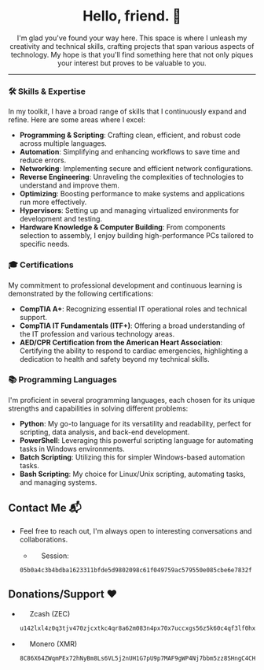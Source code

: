 <h1 align="center">Hello, friend. 👋</h1>

<p align="center">
  I'm glad you've found your way here. This space is where I unleash my creativity and technical skills, crafting projects that span various aspects of technology. My hope is that you'll find something here that not only piques your interest but proves to be valuable to you.
</p>

---

### 🛠️ Skills & Expertise
In my toolkit, I have a broad range of skills that I continuously expand and refine. Here are some areas where I excel:

- **Programming & Scripting**: Crafting clean, efficient, and robust code across multiple languages.
- **Automation**: Simplifying and enhancing workflows to save time and reduce errors.
- **Networking**: Implementing secure and efficient network configurations.
- **Reverse Engineering**: Unraveling the complexities of technologies to understand and improve them.
- **Optimizing**: Boosting performance to make systems and applications run more effectively.
- **Hypervisors**: Setting up and managing virtualized environments for development and testing.
- **Hardware Knowledge & Computer Building**: From components selection to assembly, I enjoy building high-performance PCs tailored to specific needs.

### 🎓 Certifications
My commitment to professional development and continuous learning is demonstrated by the following certifications:

- **CompTIA A+**: Recognizing essential IT operational roles and technical support.
- **CompTIA IT Fundamentals (ITF+)**: Offering a broad understanding of the IT profession and various technology areas.
- **AED/CPR Certification from the American Heart Association**: Certifying the ability to respond to cardiac emergencies, highlighting a dedication to health and safety beyond my technical skills.

### 📚 Programming Languages
I'm proficient in several programming languages, each chosen for its unique strengths and capabilities in solving different problems:

- **Python**: My go-to language for its versatility and readability, perfect for scripting, data analysis, and back-end development.
- **PowerShell**: Leveraging this powerful scripting language for automating tasks in Windows environments.
- **Batch Scripting**: Utilizing this for simpler Windows-based automation tasks.
- **Bash Scripting**: My choice for Linux/Unix scripting, automating tasks, and managing systems.

## Contact Me 📬
  * Feel free to reach out, I'm always open to interesting conversations and collaborations.
  
    * <img src="https://external-content.duckduckgo.com/ip3/getsession.org.ico" width="16" height="16">  Session:
    ```
    05b0a4c3b4bdba1623311bfde5d9802098c61f049759ac579550e085cbe6e7832f
    ```

## Donations/Support ❤️
  * <img src="https://external-content.duckduckgo.com/ip3/z.cash.ico" width="16" height="16">  Zcash (ZEC)
    ```
    u142lxl4z0q3tjv470zjcxtkc4qr8a62m083n4px70x7uccxgs56z5k60c4qf3lf0hxm67e0emyqzaafcnqv8afyjr2jj2vppl8qtf4f8wljxqwumn3eswcxc99e8mzsfclh4a76wtwylvhys2sqqqjaq37puj64zkp5l2zhhytnrn98v3wjdkegjwzd697s8vtxw5se20x3rzux9tev3
    ```
  * <img src="https://external-content.duckduckgo.com/ip3/www.getmonero.org.ico" width="16" height="16">  Monero (XMR)
    ```
    8C86X64ZWqmPEx72hNyBm8Ls6VL5j2nUH1G7pU9p7MAF9gWP4Nj7bbm5zz8SHngC4CHArmKY4BdVnKcoDH6dT8mw7kL2u9S
    ```
